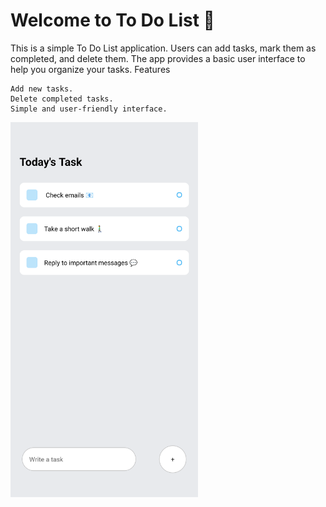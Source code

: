 # Welcome to To Do List 👋

This is a simple To Do List application. Users can add tasks, mark them as completed, and delete them. The app provides a basic user interface to help you organize your tasks.
Features

    Add new tasks. 
    Delete completed tasks.
    Simple and user-friendly interface.


<img src="https://github.com/UmutSeyhan0/To-Do-List/blob/a89d69288f40e691cacc856af5bd50d28e654697/Todolistscreenshot.png" alt="Example Image" width="300" borderRadius="60"/>



